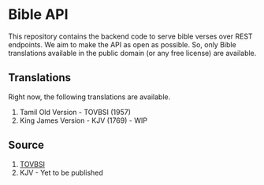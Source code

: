 # Bible API

This repository contains the backend code to serve bible verses over REST endpoints.
We aim to make the API as open as possible.
So, only Bible translations available in the public domain (or any free license)
are available.

## Translations

Right now, the following translations are available. 
1. Tamil Old Version - TOVBSI (1957)
2. King James Version - KJV (1769) - WIP

## Source
1. [TOVBSI](https://github.com/berinaniesh/bible-tamil)
2. KJV - Yet to be published

